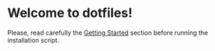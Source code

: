 # Welcome to **dotfiles!**

Please, read carefully the [Getting Started](https://mlasalmo.github.io/dotfiles-xps/getting-started/windows-features/) section before running the installation script.
